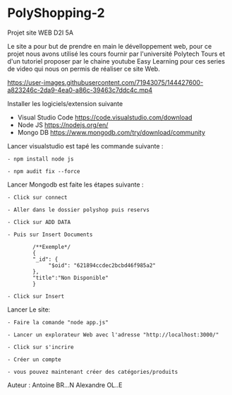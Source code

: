 # PolyShopping-2

Projet site WEB D2I 5A 

Le site a pour but de prendre en main le dévelloppement web, pour ce projet nous avons utilisé les cours fournir par l'université Polytech Tours et d'un tutoriel proposer par le chaine youtube Easy Learning pour ces series de video qui nous on permis de réaliser ce site Web.



https://user-images.githubusercontent.com/71943075/144427600-a823246c-2da9-4ea0-a86c-39463c7ddc4c.mp4

Installer les logiciels/extension suivante

- Visual Studio Code 
    https://code.visualstudio.com/download
- Node JS
    https://nodejs.org/en/
- Mongo DB
    https://www.mongodb.com/try/download/community

Lancer visualstudio est tapé les commande suivante :

    - npm install node js 
    
    - npm audit fix --force

Lancer Mongodb est faite les étapes suivante :

    - Click sur connect
    
    - Aller dans le dossier polyshop puis reservs
    
    - Click sur ADD DATA
    
    - Puis sur Insert Documents
    
            /**Exemple*/
            {
            "_id": {
                 "$oid": "621894ccdec2bcbd46f985a2"
            },
            "title":"Non Disponible"
            }
            
    - Click sur Insert

Lancer Le site:

    - Faire la comande "node app.js"
    
    - Lancer un explorateur Web avec l'adresse "http://localhost:3000/"
    
    - Click sur s'incrire
    
    - Créer un compte 
    
    - vous pouvez maintenant créer des catégories/produits



Auteur :
Antoine BR...N
Alexandre OL..E
